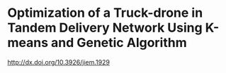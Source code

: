 # Optimization of a Truck-drone in Tandem Delivery Network Using K-means and Genetic Algorithm

http://dx.doi.org/10.3926/jiem.1929